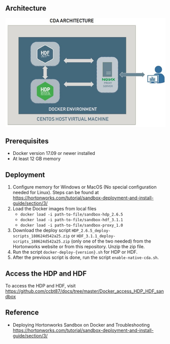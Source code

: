 ## Architecture
![Architecture](images/cda-architecture.jpg)

## Prerequisites
* Docker version 17.09 or newer installed
* At least 12 GB memory

## Deployment
1. Configure memory for Windows or MacOS (No special configuration needed for Linux). Steps can be found at https://hortonworks.com/tutorial/sandbox-deployment-and-install-guide/section/3/
2. Load the Docker images from local files
    * `docker load -i path-to-file/sandbox-hdp_2.6.5`
    * `docker load -i path-to-file/sandbox-hdf_3.1.1`
    * `docker load -i path-to-file/sandbox-proxy_1.0`
3. Download the deploy script `HDP_2.6.5_deploy-scripts_180624d542a25.zip` or `HDF_3.1.1_deploy-scripts_180624d542a25.zip` (only one of the two needed) from the Hortonworks website or from this repository. Unzip the zip file.
4. Run the script `docker-deploy-{version}.sh` for HDP or HDF.
5. After the previous script is done, run the script `enable-native-cda.sh`.

## Access the HDP and HDF
To access the HDP and HDF, visit https://github.com/ccbt87/docs/tree/master/Docker_access_HDP_HDF_sandbox

## Reference
* Deploying Hortonworks Sandbox on Docker and Troubleshooting https://hortonworks.com/tutorial/sandbox-deployment-and-install-guide/section/3/
